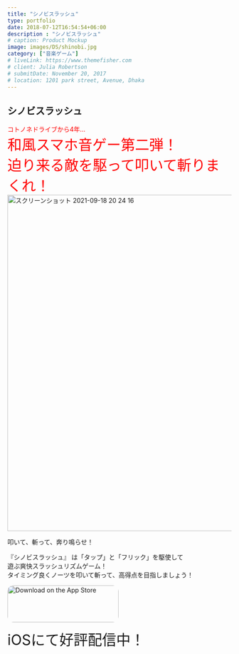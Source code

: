 ```yaml
---
title: "シノビスラッシュ"
type: portfolio
date: 2018-07-12T16:54:54+06:00
description : "シノビスラッシュ"
# caption: Product Mockup
image: images/DS/shinobi.jpg
category: ["音楽ゲーム"]
# liveLink: https://www.themefisher.com
# client: Julia Robertson
# submitDate: November 20, 2017
# location: 1201 park street, Avenue, Dhaka
---
```

## シノビスラッシュ

<div style="color:red">コトノネドライブから4年...</div>  
<div style="font-size: xx-large;color:red">和風スマホ音ゲー第二弾！</div>  
<div style="font-size: xx-large;color:red">迫り来る敵を駆って叩いて斬りまくれ！</div>

<img width="755" alt="スクリーンショット 2021-09-18 20 24 16" src="https://user-images.githubusercontent.com/7980810/167072132-f5a2e5a3-1903-438a-a03a-c7b8ddf28939.png">


叩いて、斬って、奔り鳴らせ！

『シノビスラッシュ』 は「タップ」と「フリック」を駆使して  
遊ぶ爽快スラッシュリズムゲーム！  
タイミング良くノーツを叩いて斬って、高得点を目指しましょう！

<a href="https://apps.apple.com/jp/app/%E3%82%B7%E3%83%8E%E3%83%93%E3%82%B9%E3%83%A9%E3%83%83%E3%82%B7%E3%83%A5/id1551472822?itsct=apps_box_badge&amp;itscg=30200" style="display: inline-block; overflow: hidden; border-radius: 13px; width: 250px; height: 83px;"><img src="https://tools.applemediaservices.com/api/badges/download-on-the-app-store/black/ja-jp?size=250x83&amp;releaseDate=1636070400&h=ac055994625205740de26556a2530e72" alt="Download on the App Store" style="border-radius: 13px; width: 250px; height: 83px;"></a>
<div style="font-size: xx-large;">iOSにて好評配信中！</div>
